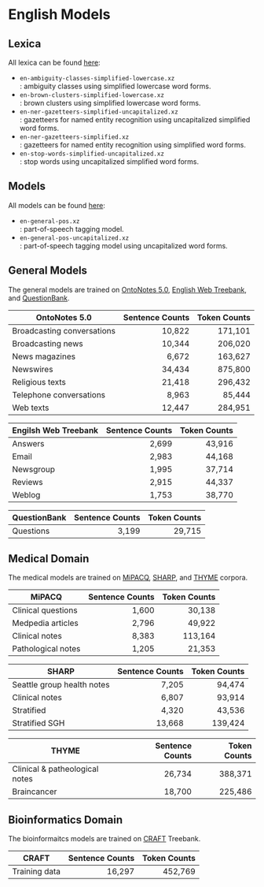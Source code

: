 # English Models

## Lexica

All lexica can be found [here](src/main/resources/edu/emory/mathcs/nlp/english/lexica):

* `en-ambiguity-classes-simplified-lowercase.xz`<br>: ambiguity classes using simplified lowercase word forms.
* `en-brown-clusters-simplified-lowercase.xz`<br>: brown clusters using simplified lowercase word forms. 
* `en-ner-gazetteers-simplified-uncapitalized.xz`<br>: gazetteers for named entity recognition using uncapitalized simplified word forms.
* `en-ner-gazetteers-simplified.xz`<br>: gazetteers for named entity recognition using simplified word forms.
* `en-stop-words-simplified-uncapitalized.xz`<br>: stop words using uncapitalized simplified word forms.

## Models

All models can be found [here](src/main/resources/edu/emory/mathcs/nlp/english/models):

* `en-general-pos.xz`<br>: part-of-speech tagging model.
* `en-general-pos-uncapitalized.xz`<br>: part-of-speech tagging model using uncapitalized word forms.


## General Models

The general models are trained on [OntoNotes 5.0](https://catalog.ldc.upenn.edu/LDC2013T19), [English Web Treebank](https://catalog.ldc.upenn.edu/LDC2012T13), and [QuestionBank](http://www.computing.dcu.ie/~jjudge/qtreebank/).

| OntoNotes 5.0              | Sentence Counts | Token Counts |
| -------------------------- | --------------: | -----------: |
| Broadcasting conversations | 10,822          | 171,101      |
| Broadcasting news          | 10,344          | 206,020      |
| News magazines             | 6,672           | 163,627      |
| Newswires                  | 34,434          | 875,800      |
| Religious texts            | 21,418          | 296,432      |
| Telephone conversations    | 8,963           | 85,444       |
| Web texts                  | 12,447          | 284,951      |

| Engilsh Web Treebank | Sentence Counts | Token Counts |
| -------------------- | --------------: | -----------: |
| Answers              | 2,699           | 43,916       |
| Email                | 2,983           | 44,168       |
| Newsgroup            | 1,995           | 37,714       |
| Reviews              | 2,915           | 44,337       |
| Weblog               | 1,753           | 38,770       |

| QuestionBank | Sentence Counts | Token Counts |
| ------------ | --------------: | -----------: |
| Questions    | 3,199           | 29,715       |

## Medical Domain

The medical models are trained on [MiPACQ](http://clear.colorado.edu/compsem/index.php?page=endendsystems&sub=mipacq), [SHARP](http://informatics.mayo.edu/sharp/index.php/Main_Page), and [THYME](http://clear.colorado.edu/compsem/index.php?page=endendsystems&sub=temporal) corpora.

| MiPACQ              | Sentence Counts | Token Counts |
| ------------------- | --------------: | -----------: |
| Clinical questions  | 1,600           |  30,138      |
| Medpedia articles   | 2,796           |  49,922      |
| Clinical notes      | 8,383           | 113,164      |
| Pathological notes  | 1,205           |  21,353      |

| SHARP                      | Sentence Counts | Token Counts |
| -------------------------- | --------------: | -----------: |
| Seattle group health notes |  7,205          |  94,474      |
| Clinical notes             |  6,807          |  93,914      |
| Stratified                 |  4,320          |  43,536      |
| Stratified SGH             | 13,668          | 139,424      |

| THYME                          | Sentence Counts | Token Counts |
| ------------------------------ | --------------: | -----------: |
| Clinical & patheological notes | 26,734          | 388,371      |
| Braincancer                    | 18,700          | 225,486      |
 
## Bioinformatics Domain

The bioinformaitcs models are trained on [CRAFT](http://bionlp-corpora.sourceforge.net/CRAFT/) Treebank.

| CRAFT          | Sentence Counts | Token Counts |
| -------------- | --------------: | -----------: |
| Training data  | 16,297          |  452,769     |
